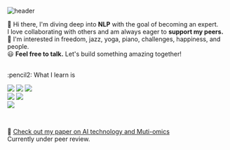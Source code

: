 ![header](https://capsule-render.vercel.app/api?type=Waving&color=F8E2CF&height=100&section=header&fontSize=90)

👋 Hi there, I'm diving deep into **NLP** with the goal of becoming an expert. 
<br>I love collaborating with others and am always eager to **support my peers.**
<br>👀 I'm interested in freedom, jazz, yoga, piano, challenges, happiness, and people. 
<br>:smiley: **Feel free to talk.** Let's build something amazing together!

<br>
:pencil2: What I learn is
<br>

![](https://img.shields.io/badge/Python-3776AB?style=for-the-badge&logo=python&logoColor=white)
![](https://img.shields.io/badge/Java-007396?style=for-the-badge&logo=JavaScript&logoColor=white)
![](https://img.shields.io/badge/JavaScript-F7DF1E?style=for-the-badge&logo=JavaScript&logoColor=white)
<br>
<img src="https://img.shields.io/badge/PyTorch-EE4C2C?style=for-the-badge&logo=PyTorch&logoColor=white">
![](https://img.shields.io/badge/MySQL-00000F?style=for-the-badge&logo=mysql&logoColor=white)
<br>
![](https://img.shields.io/badge/Figma-F24E1E?style=for-the-badge&logo=figma&logoColor=white)

<br>

📄 [Check out my paper on AI technology and Muti-omics](https://www.preprints.org/manuscript/202408.0350/v1)
<br>
Currently under peer review.
